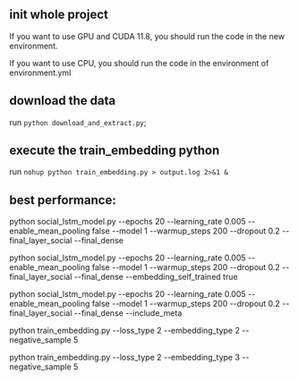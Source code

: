 ## init whole project
If you want to use GPU and CUDA 11.8, you should run the code in the new environment.

If you want to use CPU, you should run the code in the environment of environment.yml

## download the data

run  `python download_and_extract.py`;

## execute the train_embedding python

run `nohup python train_embedding.py > output.log 2>&1 &`

## best performance:

 python social_lstm_model.py --epochs 20 --learning_rate 0.005 --enable_mean_pooling false --model 1 --warmup_steps 200 --dropout 0.2 --final_layer_social  --final_dense

 python social_lstm_model.py --epochs 20 --learning_rate 0.005 --enable_mean_pooling false --model 1 --warmup_steps 200 --dropout 0.2 --final_layer_social  --final_dense --embedding_self_trained true


 python social_lstm_model.py --epochs 20 --learning_rate 0.005 --enable_mean_pooling false --model 1 --warmup_steps 200 --dropout 0.2 --final_layer_social  --final_dense --include_meta

python train_embedding.py --loss_type 2 --embedding_type 2 --negative_sample 5

python train_embedding.py --loss_type 2 --embedding_type 3 --negative_sample 5